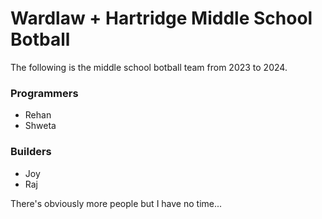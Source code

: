 # Wardlaw + Hartridge Middle School Botball
The following is the middle school botball team from 2023 to 2024.

### Programmers
- Rehan
- Shweta
### Builders
- Joy
- Raj

There's obviously more people but I have no time...
